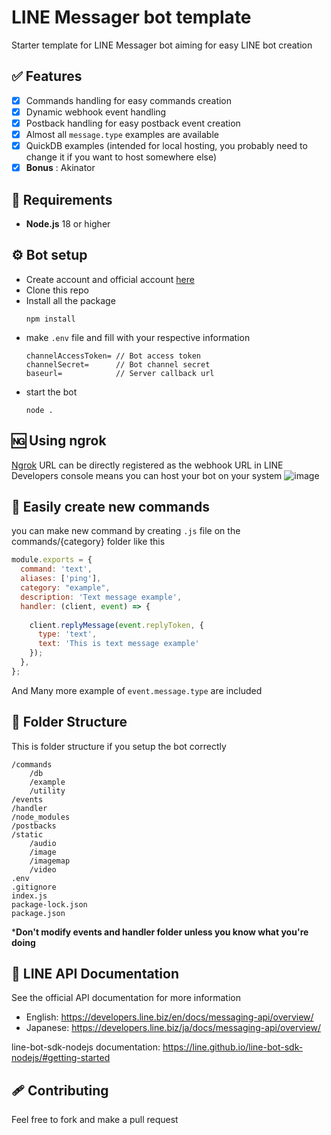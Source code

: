 # LINE Messager bot template
Starter template for LINE Messager bot aiming for easy LINE bot creation

## ✅ Features
- [x] Commands handling for easy commands creation
- [x] Dynamic webhook event handling 
- [x] Postback handling for easy postback event creation
- [x] Almost all `message.type` examples are available
- [x] QuickDB examples (intended for local hosting, you probably need to change it if you want to host somewhere else)
- [x] **Bonus** : Akinator

## 🔩 Requirements

* **Node.js** 18 or higher
## ⚙️ Bot setup
- Create account and official account [here](https://account.line.biz/login)
- Clone this repo
- Install all the package
  ```
  npm install
  ```
- make `.env` file and fill with your respective information
  ```
  channelAccessToken= // Bot access token
  channelSecret=      // Bot channel secret
  baseurl=            // Server callback url
  ```
- start the bot
  ```
  node .
  ```
## 🆖 Using ngrok
[Ngrok](https://ngrok.com/) URL can be directly registered as the webhook URL in LINE Developers console means you can host your bot on your system
![image](https://github.com/user-attachments/assets/4f7006ba-191d-46a5-96dc-e1001adf6cf3)
## 🤖 Easily create new commands
you can make new command by creating `.js` file on the commands/{category} folder like this
```js
module.exports = {
  command: 'text',
  aliases: ['ping'],
  category: "example",
  description: 'Text message example',
  handler: (client, event) => {
    
    client.replyMessage(event.replyToken, {
      type: 'text',
      text: 'This is text message example'
    });
  },
};
```
And Many more example of `event.message.type` are included

## 📁 Folder Structure
This is folder structure if you setup the bot correctly
```
/commands
    /db
    /example
    /utility
/events
/handler
/node_modules
/postbacks
/static
    /audio
    /image
    /imagemap
    /video
.env
.gitignore
index.js
package-lock.json
package.json
```
***Don't modify events and handler folder unless you know what you're doing**

## 📖 LINE API Documentation

See the official API documentation for more information

- English: https://developers.line.biz/en/docs/messaging-api/overview/
- Japanese: https://developers.line.biz/ja/docs/messaging-api/overview/

line-bot-sdk-nodejs documentation: https://line.github.io/line-bot-sdk-nodejs/#getting-started

## 🩹 Contributing
Feel free to fork and make a pull request 

